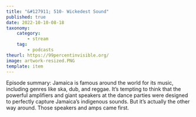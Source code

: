 ```yaml
---
title: "&#127911; 510- Wickedest Sound"
published: true
date: 2022-10-10-08-18
taxonomy:
    category:
        - stream
    tag:
        - podcasts
theurl: https://99percentinvisible.org/
image: artwork-resized.PNG
template: item
---
```


Episode summary: Jamaica is famous around the world for its music, including genres like ska, dub, and reggae. It&rsquo;s tempting to think that the powerful amplifiers and giant speakers at the dance parties were designed to perfectly capture Jamaica&rsquo;s indigenous sounds. But it&rsquo;s actually the other way around. Those speakers and amps came first.
